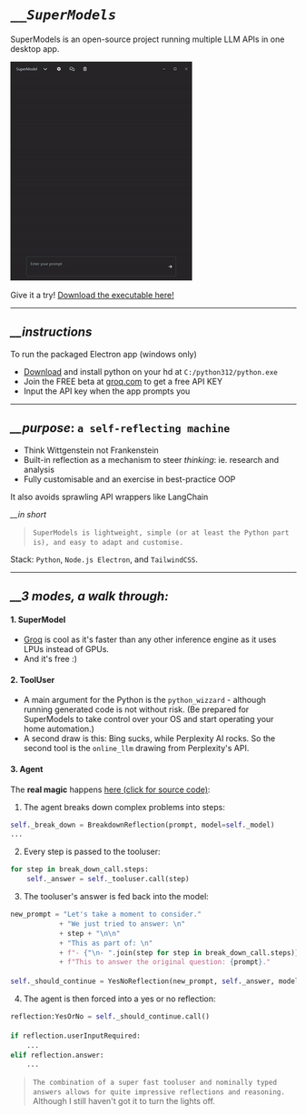 # *`__SuperModels`*

SuperModels is an open-source project running multiple LLM APIs in one desktop app. 

![Not a llama](examples/output.gif)

Give it a try! [Download the executable here!](https://drive.google.com/file/d/1-Gxk9jkKhGLpx7jq6kFIVsU9OTPjgDfv/view?usp=sharing)

---
## *__instructions*

To run the packaged Electron app (windows only)

- [Download](https://www.python.org/downloads/) and install python on your hd at `C:/python312/python.exe`
- Join the FREE beta at [groq.com](https://groq.com/) to get a free API KEY 
- Input the API key when the app prompts you
---

## *__purpose*: `a self-reflecting machine` 

- Think Wittgenstein not Frankenstein
- Built-in reflection as a mechanism to steer *thinking*: ie. research and analysis
- Fully customisable and an exercise in best-practice OOP

It also avoids sprawling API wrappers like LangChain

*__in short*
> `SuperModels is lightweight, simple (or at least the Python part is), and easy to adapt and customise.`

Stack: `Python`, `Node.js Electron`, and `TailwindCSS`.

---

## *__3 modes, a walk through:*

#### 1. SuperModel
- [Groq](https://groq.com/) is cool as it's faster than any other inference engine as it uses LPUs instead of GPUs. 
- And it's free :)

#### 2. ToolUser
- A main argument for the Python is the `python_wizzard` - although running generated code is not without risk. (Be prepared for SuperModels to take control over your OS and start operating your home automation.)
- A second draw is this: Bing sucks, while Perplexity AI rocks. So the second tool is the `online_llm` drawing from Perplexity's API. 

#### 3. Agent
The **real magic** happens [here (click for source code)](https://github.com/JohannesVC/supermodels/tree/master/python/dispatch/_agent): 

1. The agent breaks down complex problems into steps:
```python
self._break_down = BreakdownReflection(prompt, model=self._model)
...
```
2. Every step is passed to the tooluser:
```python
for step in break_down_call.steps:
    self._answer = self._tooluser.call(step)
```
3. The tooluser's answer is fed back into the model:
```python
new_prompt = "Let's take a moment to consider."
            + "We just tried to answer: \n"
            + step + "\n\n"
            + "This as part of: \n"
            + f"- {"\n- ".join(step for step in break_down_call.steps)} \n\n"
            + f"This to answer the original question: {prompt}."
         
self._should_continue = YesNoReflection(new_prompt, self._answer, model=self._model)
```
4. The agent is then forced into a yes or no reflection:
```python
reflection:YesOrNo = self._should_continue.call()

if reflection.userInputRequired:
    ...
elif reflection.answer: 
    ...
```
>`The combination of a super fast tooluser and nominally typed answers allows for quite impressive reflections and reasoning.` Although I still haven't got it to turn the lights off.
